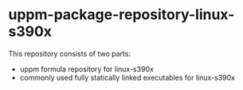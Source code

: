 # uppm-package-repository-linux-s390x

This repository consists of two parts:

- uppm formula repository for linux-s390x
- commonly used fully statically linked executables for linux-s390x
